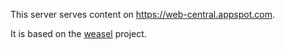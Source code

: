 This server serves content on https://web-central.appspot.com.

It is based on the [weasel](https://github.com/google/weasel) project.

